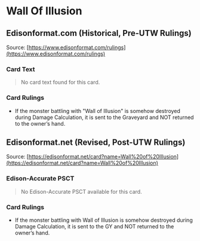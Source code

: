 # Wall Of Illusion

## Edisonformat.com (Historical, Pre-UTW Rulings)

Source: [https://www.edisonformat.com/rulings](https://www.edisonformat.com/rulings)

### Card Text

> No card text found for this card.

### Card Rulings

*   If the monster battling with "Wall of Illusion" is somehow destroyed during Damage Calculation, it is sent to the Graveyard and NOT returned to the owner’s hand.

## Edisonformat.net (Revised, Post-UTW Rulings)

Source: [https://edisonformat.net/card?name=Wall%20of%20Illusion](https://edisonformat.net/card?name=Wall%20of%20Illusion)

### Edison-Accurate PSCT

> No Edison-Accurate PSCT available for this card.

### Card Rulings

*   If the monster battling with Wall of Illusion is somehow destroyed during Damage Calculation, it is sent to the GY and NOT returned to the owner’s hand.
            